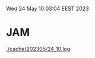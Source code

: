 Wed 24 May 10:03:04 EEST 2023
# JAM
<a href='./cache/202305/24_10.log'>./cache/202305/24_10.log</a>

